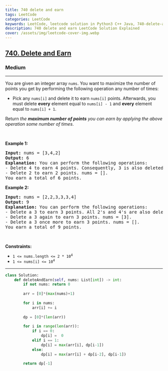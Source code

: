 ```yaml
---
title: 740 delete and earn
tags: LeetCode
categories: LeetCode
keywords: LeetCode, leetcode solution in Python3 C++ Java, 740-delete-and-earn solution
description: 740 delete and earn LeetCode Solution Explained
cover: /assets/img/leetcode-cover-img.webp
---
```





<h2><a href="https://leetcode.com/problems/delete-and-earn/">740. Delete and Earn</a></h2><h3>Medium</h3><hr><div><p>You are given an integer array <code>nums</code>. You want to maximize the number of points you get by performing the following operation any number of times:</p>

<ul>
	<li>Pick any <code>nums[i]</code> and delete it to earn <code>nums[i]</code> points. Afterwards, you must delete <b>every</b> element equal to <code>nums[i] - 1</code> and <strong>every</strong> element equal to <code>nums[i] + 1</code>.</li>
</ul>

<p>Return <em>the <strong>maximum number of points</strong> you can earn by applying the above operation some number of times</em>.</p>

<p>&nbsp;</p>
<p><strong>Example 1:</strong></p>

<pre><strong>Input:</strong> nums = [3,4,2]
<strong>Output:</strong> 6
<strong>Explanation:</strong> You can perform the following operations:
- Delete 4 to earn 4 points. Consequently, 3 is also deleted. nums = [2].
- Delete 2 to earn 2 points. nums = [].
You earn a total of 6 points.
</pre>

<p><strong>Example 2:</strong></p>

<pre><strong>Input:</strong> nums = [2,2,3,3,3,4]
<strong>Output:</strong> 9
<strong>Explanation:</strong> You can perform the following operations:
- Delete a 3 to earn 3 points. All 2's and 4's are also deleted. nums = [3,3].
- Delete a 3 again to earn 3 points. nums = [3].
- Delete a 3 once more to earn 3 points. nums = [].
You earn a total of 9 points.</pre>

<p>&nbsp;</p>
<p><strong>Constraints:</strong></p>

<ul>
	<li><code>1 &lt;= nums.length &lt;= 2 * 10<sup>4</sup></code></li>
	<li><code>1 &lt;= nums[i] &lt;= 10<sup>4</sup></code></li>
</ul>
</div>

---




```python
class Solution:
    def deleteAndEarn(self, nums: List[int]) -> int:
        if not nums: return 0
        
        arr = [0]*(max(nums)+1)
        
        for i in nums:
            arr[i] += i
        
        dp = [0]*(len(arr))
        
        for i in range(len(arr)):
            if i == 0:
                dp[i] =  0
            elif i == 1:
                dp[i] = max(arr[i], dp[i-1])
            else:
                dp[i] = max(arr[i] + dp[i-2], dp[i-1])
        
        return dp[-1]
```
